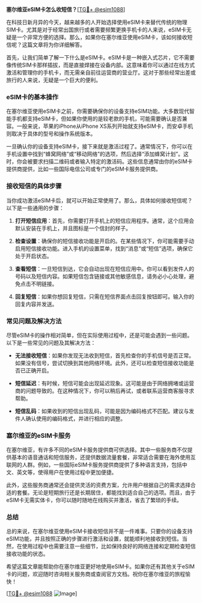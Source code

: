 **塞尔维亚eSIM卡怎么收短信？**[[TG💪+ @esim1088](https://t.me/s/esim1088)]

在科技日新月异的今天，越来越多的人开始选择使用eSIM卡来替代传统的物理SIM卡。尤其是对于经常出国旅行或者需要频繁更换手机卡的人来说，eSIM卡无疑是一个非常方便的选择。那么，如果你在塞尔维亚使用eSIM卡，该如何接收短信呢？这篇文章将为你详细解答。

首先，让我们简单了解一下什么是eSIM卡。eSIM卡是一种嵌入式芯片，它不需要像传统SIM卡那样插拔，而是直接焊接在设备内部。这意味着你可以通过在线方式激活和管理你的手机卡，而无需亲自前往运营商的营业厅。这对于那些经常出差或旅行的人来说，无疑是一个巨大的便利。

### eSIM卡的基本操作

在塞尔维亚使用eSIM卡之前，你需要确保你的设备支持eSIM功能。大多数现代智能手机都支持eSIM卡，但如果你使用的是较老款的手机，可能需要确认是否兼容。一般来说，苹果的iPhone从iPhone XS系列开始就支持eSIM卡，而安卓手机则取决于具体的型号和操作系统版本。

一旦确认你的设备支持eSIM卡，接下来就是激活过程了。通常情况下，你可以在手机设置中找到“蜂窝网络”或“移动网络”的选项，然后选择“添加蜂窝计划”。这时，你会被要求扫描二维码或者输入特定的激活码。这些信息通常由你的eSIM卡提供商提供，比如一些国际电信公司或专门的eSIM卡服务提供商。

### 接收短信的具体步骤

当你成功激活eSIM卡后，就可以开始正常使用了。那么，具体如何接收短信呢？以下是一些通用的步骤：

1. **打开短信应用**：首先，你需要打开手机上的短信应用程序。通常，这个应用会默认安装在手机上，并且图标是一个信封的样子。

2. **检查设置**：确保你的短信接收功能是开启的。在某些情况下，你可能需要手动启用短信接收功能。进入手机的设置菜单，找到“消息”或“短信”选项，确保它处于开启状态。

3. **查看短信**：一旦短信到达，它会自动出现在短信应用中。你可以看到发件人的号码以及短信内容。如果短信包含链接或其他敏感信息，请务必小心处理，避免点击不明链接。

4. **回复短信**：如果你想回复短信，只需在短信界面点击回复按钮即可。输入你的回复内容并发送。

### 常见问题及解决方法

尽管eSIM卡的操作相对简单，但在实际使用过程中，还是可能会遇到一些问题。以下是一些常见的问题及其解决方法：

- **无法接收短信**：如果你发现无法收到短信，首先检查你的手机信号是否正常。如果没有信号，尝试切换到其他网络环境。此外，还可以检查短信接收功能是否已正确开启。

- **短信延迟**：有时候，短信可能会出现延迟现象。这可能是由于网络拥堵或运营商的问题导致的。在这种情况下，你可以稍后再试，或者联系运营商客服寻求帮助。

- **短信乱码**：如果收到的短信出现乱码，可能是因为编码格式不匹配。建议与发件人确认使用的编码格式，并进行相应的调整。

### 塞尔维亚的eSIM卡服务

在塞尔维亚，有许多不同的eSIM卡服务提供商可供选择。其中一些服务商不仅提供基本的语音通话和短信服务，还提供数据流量套餐，非常适合需要在海外使用互联网的人群。例如，一些国际eSIM卡服务提供商提供了多种语言支持，包括中文、英文等，使得用户在使用过程中更加便捷。

此外，这些服务商通常还会提供灵活的资费方案，允许用户根据自己的需求选择合适的套餐。无论是短期旅行还是长期居住，都能找到适合自己的选项。而且，由于eSIM卡无需实体卡，你可以随时随地在线购买并激活，省去了繁琐的手续。

### 总结

总的来说，在塞尔维亚使用eSIM卡接收短信并不是一件难事。只要你的设备支持eSIM功能，并且按照正确的步骤进行激活和设置，就能顺利地接收到短信。当然，在使用过程中也需要注意一些细节，比如保持良好的网络连接和定期检查短信接收功能的状态。

希望这篇文章能帮助你在塞尔维亚更好地使用eSIM卡。如果你还有其他关于eSIM卡的问题，欢迎随时咨询相关服务商或查阅官方文档。祝你在塞尔维亚的旅程愉快！

[[TG💪+ @esim1088](https://t.me/s/esim1088) ![Image](https://i.postimg.cc/4NQfJmqS/Snipaste-2025-05-13-00-14-12.png)]